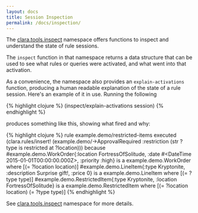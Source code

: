 ```yaml
---
layout: docs
title: Session Inspection
permalink: /docs/inspection/
---
```


The [clara.tools.inspect](/clojuredoc/clara.tools.inspect.html) namespace offers functions to inspect and understand the state of rule sessions.

The ```inspect``` function in that namespace returns a data structure that can be used to see what rules or queries were activated, and what went into that activation.

As a convenience, the namespace also provides an ```explain-activations``` function, producing a human readable explanation of the state of a rule session. Here's an example of it in use. Running the following

{% highlight clojure %}
(inspect/explain-activations session)
{% endhighlight %}

produces something like this, showing what fired and why:

{% highlight clojure %}
rule example.demo/restricted-items
  executed
    (clara.rules/insert! (example.demo/->ApprovalRequired :restriction (str ?type  is restricted at  ?location)))
  because
     #example.demo.WorkOrder{:location FortressOfSolitude, :date #<DateTime 2015-01-01T00:00:00.000Z>, :priority :high}
       is a example.demo.WorkOrder
       where [(= ?location location)]
     #example.demo.LineItem{:type Kryptonite, :description Surprise gift!, :price 0}
       is a example.demo.LineItem
       where [(= ?type type)]
     #example.demo.RestrictedItem{:type Kryptonite, :location FortressOfSolitude}
       is a example.demo.RestrictedItem
       where [(= ?location location) (= ?type type)]
{% endhighlight %}

See [clara.tools.inspect](/clojuredoc/clara.tools.inspect.html) namespace for more details.
